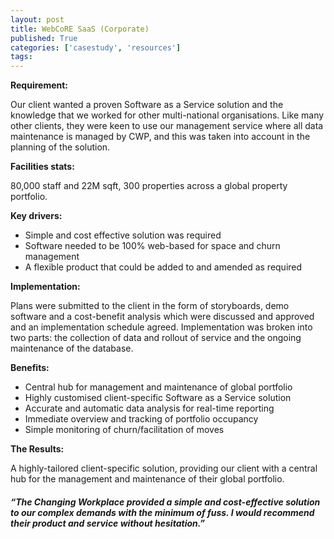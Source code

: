 ```yaml
---
layout: post
title: WebCoRE SaaS (Corporate)
published: True 
categories: ['casestudy', 'resources']
tags: 
---
```

<b>Requirement:</b>

Our client wanted a proven Software as a Service solution and the knowledge that we worked for other multi-national organisations. Like many other clients, they were keen to use our management service where all data maintenance is managed by CWP, and this was taken into account in the planning of the solution.

<b>Facilities stats:</b>

80,000 staff and 22M sqft, 300 properties across a global property portfolio.

<b>Key drivers:</b>

*	Simple and cost effective solution was required
*	Software needed to be 100% web-based for space and churn management
*	A flexible product that could be added to and amended as required

<b>Implementation:</b>

Plans were submitted to the client in the form of storyboards, demo software and a cost-benefit analysis which were discussed and approved and an implementation schedule agreed. Implementation was broken into two parts: the collection of data and rollout of service and the ongoing maintenance of the database.
 
<b>Benefits:</b>

*	Central hub for management and maintenance of global portfolio
*	Highly customised client-specific Software as a Service solution
*	Accurate and automatic data analysis for real-time reporting 
*	Immediate overview and tracking of portfolio occupancy
*	Simple monitoring of churn/facilitation of moves

<b>The Results:</b>

A highly-tailored client-specific solution, providing our client with a central hub for the management and maintenance of their global portfolio. 

<h5><i>“The Changing Workplace provided a simple and cost-effective solution to our complex demands with the minimum of fuss. I would recommend their product and service without hesitation.”
</i>
	
</h5>


